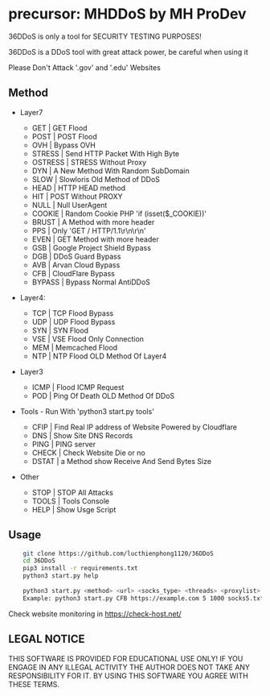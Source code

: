 # precursor: MHDDoS by MH ProDev

36DDoS is only a tool for SECURITY TESTING PURPOSES!

36DDoS is a DDoS tool with great attack power, be careful when using it

Please Don't Attack '.gov'  and '.edu' Websites

## Method

 * Layer7
   * GET | GET Flood
   * POST | POST Flood
   * OVH | Bypass OVH
   * STRESS | Send HTTP Packet With High Byte 
   * OSTRESS | STRESS Without Proxy
   * DYN | A New Method With Random SubDomain
   * SLOW | Slowloris Old Method of DDoS
   * HEAD | HTTP HEAD method
   * HIT | POST Without PROXY
   * NULL | Null UserAgent 
   * COOKIE | Random Cookie PHP 'if (isset($_COOKIE))'
   * BRUST | A Method with more header
   * PPS |  Only 'GET / HTTP/1.1\r\n\r\n'
   * EVEN | GET Method with more header
   * GSB | Google Project Shield Bypass
   * DGB | DDoS Guard Bypass
   * AVB | Arvan Cloud Bypass
   * CFB | CloudFlare Bypass
   * BYPASS | Bypass Normal AntiDDoS


* Layer4: 
  * TCP | TCP Flood Bypass
  * UDP | UDP Flood Bypass
  * SYN | SYN Flood
  * VSE | VSE Flood Only Connection
  * MEM | Memcached Flood
  * NTP | NTP Flood OLD Method Of Layer4

* Layer3
  * ICMP | Flood ICMP Request
  * POD | Ping Of Death OLD Method Of DDoS

* Tools - Run With 'python3 start.py tools'
  * CFIP | Find Real IP address of Website Powered by Cloudflare
  * DNS | Show Site DNS Records
  * PING | PING server
  * CHECK | Check Website Die or no
  * DSTAT | a Method show Receive And Send Bytes Size

* Other
  * STOP | STOP All Attacks
  * TOOLS | Tools Console
  * HELP | Show Usge Script
  

## Usage

```sh
    git clone https://github.com/lucthienphong1120/36DDoS
    cd 36DDoS
    pip3 install -r requirements.txt
    python3 start.py help
    
    python3 start.py <method> <url> <socks_type> <threads> <proxylist> <workers> <time>
    Example: python3 start.py CFB https://example.com 5 1000 socks5.txt 100 100
```

Check website monitoring in https://check-host.net/

## LEGAL NOTICE
THIS SOFTWARE IS PROVIDED FOR EDUCATIONAL USE ONLY! 
IF YOU ENGAGE IN ANY ILLEGAL ACTIVITY THE AUTHOR DOES NOT TAKE ANY RESPONSIBILITY FOR IT. 
BY USING THIS SOFTWARE YOU AGREE WITH THESE TERMS.
